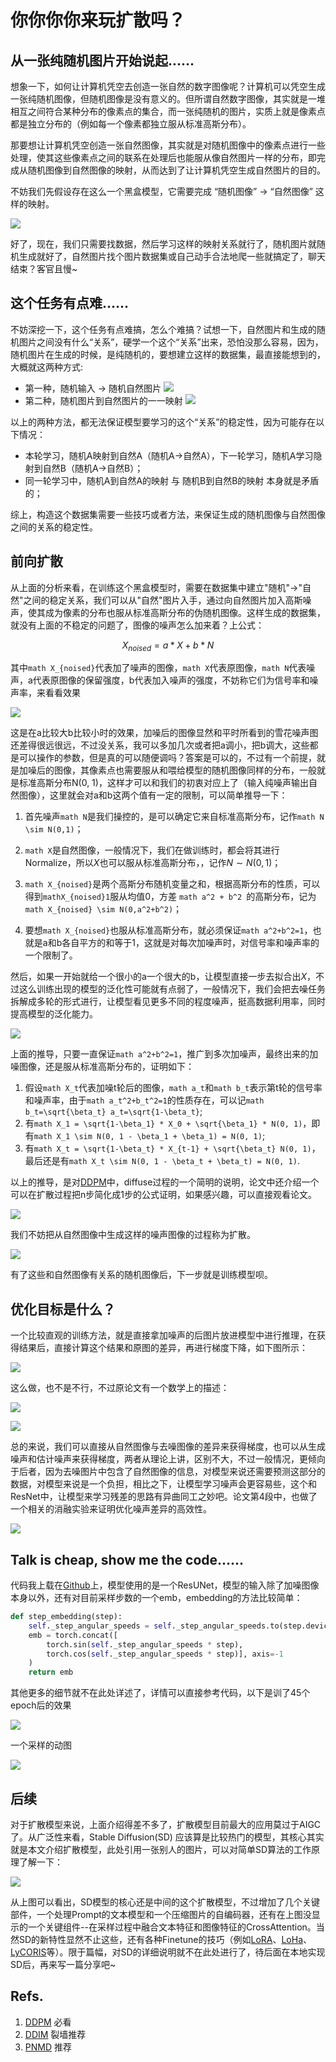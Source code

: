 # 你你你你来玩扩散吗？
## 从一张纯随机图片开始说起......

想象一下，如何让计算机凭空去创造一张自然的数字图像呢？计算机可以凭空生成一张纯随机图像，但随机图像是没有意义的。但所谓自然数字图像，其实就是一堆相互之间符合某种分布的像素点的集合，而一张纯随机的图片，实质上就是像素点都是独立分布的（例如每一个像素都独立服从标准高斯分布）。

那要想让计算机凭空创造一张自然图像，其实就是对随机图像中的像素点进行一些处理，使其这些像素点之间的联系在处理后也能服从像自然图片一样的分布，即完成从随机图像到自然图像的映射，从而达到了让计算机凭空生成自然图片的目的。

不妨我们先假设存在这么一个黑盒模型，它需要完成 “随机图像” -> “自然图像” 这样的映射。
    
![](./_static/screenshot-20230412-190324.png)

好了，现在，我们只需要找数据，然后学习这样的映射关系就行了，随机图片就随机生成就好了，自然图片找个图片数据集或自己动手合法地爬一些就搞定了，聊天结束？客官且慢~

## 这个任务有点难......

不妨深挖一下，这个任务有点难搞，怎么个难搞？试想一下，自然图片和生成的随机图片之间没有什么“关系”，硬学一个这个“关系”出来，恐怕没那么容易，因为，随机图片在生成的时候，是纯随机的，要想建立这样的数据集，最直接能想到的，大概就这两种方式:

+ 第一种，随机输入 -> 随机自然图片
![](./_static/screenshot-20230412-192409.png)
+ 第二种，随机图片到自然图片的一一映射
![](./_static/screenshot-20230412-192543.png)

以上的两种方法，都无法保证模型要学习的这个“关系”的稳定性，因为可能存在以下情况：
+ 本轮学习，随机A映射到自然A（随机A->自然A），下一轮学习，随机A学习隐射到自然B（随机A->自然B）；
+ 同一轮学习中，随机A到自然A的映射 与 随机B到自然B的映射 本身就是矛盾的；

综上，构造这个数据集需要一些技巧或者方法，来保证生成的随机图像与自然图像之间的关系的稳定性。

## 前向扩散

从上面的分析来看，在训练这个黑盒模型时，需要在数据集中建立"随机"->"自然"之间的稳定关系，我们可以从"自然"图片入手，通过向自然图片加入高斯噪声，使其成为像素的分布也服从标准高斯分布的伪随机图像。这样生成的数据集，就没有上面的不稳定的问题了，图像的噪声怎么加来着？上公式：
```math
X_{noised} = a * X + b * N
```
其中```math X_{noised}```代表加了噪声的图像，```math X```代表原图像，```math N```代表噪声，a代表原图像的保留强度，b代表加入噪声的强度，不妨称它们为信号率和噪声率，来看看效果

![](./_static/screenshot-20230412-200015.png)

这是在a比较大b比较小时的效果，加噪后的图像显然和平时所看到的雪花噪声图还差得很远很远，不过没关系，我可以多加几次或者把a调小，把b调大，这些都是可以操作的参数，但是真的可以随便调吗？答案是可以的，不过有一个前提，就是加噪后的图像，其像素点也需要服从和喂给模型的随机图像同样的分布，一般就是标准高斯分布N(0, 1)，这样才可以和我们的初衷对应上了（输入纯噪声输出自然图像），这里就会对a和b这两个值有一定的限制，可以简单推导一下：

1. 首先噪声```math N```是我们操控的，是可以确定它来自标准高斯分布，记作```math N \sim N(0,1)```；

2. ```math X```是自然图像，一般情况下，我们在做训练时，都会将其进行Normalize，所以$X$也可以服从标准高斯分布，，记作$N \sim N(0,1)$；

3. ```math X_{noised}```是两个高斯分布随机变量之和，根据高斯分布的性质，可以得到```mathX_{noised}1```服从均值0，方差
    ```math a^2 + b^2 ```的高斯分布，记为```math X_{noised} \sim N(0,a^2+b^2)```；

4. 要想```math X_{noised}```也服从标准高斯分布，就必须保证```math a^2+b^2=1```，也就是a和b各自平方的和等于1，这就是对每次加噪声时，对信号率和噪声率的一个限制了。

然后，如果一开始就给一个很小的a一个很大的b，让模型直接一步去拟合出$X$，不过这么训练出现的模型的泛化性可能就有点弱了，一般情况下，我们会把去噪任务拆解成多轮的形式进行，让模型看见更多不同的程度噪声，挺高数据利用率，同时提高模型的泛化能力。

![](./_static/screenshot-20230412-203142.png)

上面的推导，只要一直保证```math a^2+b^2=1```，推广到多次加噪声，最终出来的加噪图像，还是服从标准高斯分布的，证明如下：
1. 假设```math X_t```代表加噪t轮后的图像，```math a_t```和```math b_t```表示第t轮的信号率和噪声率，由于```math a_t^2+b_t^2=1```的性质存在，可以记```math b_t=\sqrt{\beta_t} a_t=\sqrt{1-\beta_t}```;
2. 有```math X_1 = \sqrt{1-\beta_1} * X_0 + \sqrt{\beta_1} * N(0, 1)```，即有```math X_1 \sim N(0, 1 - \beta_1 + \beta_1) = N(0, 1)```;
3. 有```math X_t = \sqrt{1-\beta_t} * X_{t-1} + \sqrt{\beta_t} N(0, 1)```，最后还是有```math X_t \sim N(0, 1 - \beta_t + \beta_t) = N(0, 1)```.

以上的推导，是对[DDPM](http://arxiv.org/abs/2006.11239)中，diffuse过程的一个简明的说明，论文中还介绍一个可以在扩散过程把n步简化成1步的公式证明，如果感兴趣，可以直接观看论文。

![](./_static/screenshot-20230412-204555.png)


我们不妨把从自然图像中生成这样的噪声图像的过程称为扩散。

![](./_static/screenshot-20230412-204042.png)

有了这些和自然图像有关系的随机图像后，下一步就是训练模型呗。

## 优化目标是什么？

一个比较直观的训练方法，就是直接拿加噪声的后图片放进模型中进行推理，在获得结果后，直接计算这个结果和原图的差异，再进行梯度下降，如下图所示：

![](./_static/screenshot-20230413-120220.png)

这么做，也不是不行，不过原论文有一个数学上的描述：

![](./_static/screenshot-20230413-150508.png)

![](./_static/screenshot-20230413-150614.png)

总的来说，我们可以直接从自然图像与去噪图像的差异来获得梯度，也可以从生成噪声和估计噪声来获得梯度，两者从理论上讲，区别不大，不过一般情况，更倾向于后者，因为去噪图片中包含了自然图像的信息，对模型来说还需要预测这部分的数据，对模型来说是一个负担，相比之下，让模型学习噪声会更容易些，这个和ResNet中，让模型来学习残差的思路有异曲同工之妙吧。论文第4段中，也做了一个相关的消融实验来证明优化噪声差异的高效性。

![](./_static/screenshot-20230413-151829.png)

## Talk is cheap, show me the code......

代码我上载在[Github](https://github.com/Qero/UnderstandDiffusionModels)上，模型使用的是一个ResUNet，模型的输入除了加噪图像本身以外，还有对目前采样步数的一个emb，embedding的方法比较简单：

```python
def step_embedding(step):
    self._step_angular_speeds = self._step_angular_speeds.to(step.device)
    emb = torch.concat([
        torch.sin(self._step_angular_speeds * step), 
        torch.cos(self._step_angular_speeds * step)], axis=-1
    )
    return emb
```

其他更多的细节就不在此处详述了，详情可以直接参考代码，以下是训了45个epoch后的效果

![](./_static/screenshot-20230413-155759.png)

一个采样的动图

![](./_static/show_results.gif)

## 后续

对于扩散模型来说，上面介绍得差不多了，扩散模型目前最大的应用莫过于AIGC了。从广泛性来看，Stable Diffusion(SD) 应该算是比较热门的模型，其核心其实就是本文介绍扩散模型，此处引用一张别人的图片，可以对简单SD算法的工作原理了解一下：

![](./_static/screenshot-20230413-161018.png)

从上图可以看出，SD模型的核心还是中间的这个扩散模型，不过增加了几个关键部件，一个处理Prompt的文本模型和一个压缩图片的自编码器，还有在上图没显示的一个关键组件--在采样过程中融合文本特征和图像特征的CrossAttention。当然SD的新特性显然不止这些，还有各种Finetune的技巧（例如[LoRA](https://github.com/cloneofsimo/lora)、[LoHa](https://openreview.net/pdf?id=d71n4ftoCBy)、[LyCORIS](https://github.com/KohakuBlueleaf/LyCORIS)等）。限于篇幅，对SD的详细说明就不在此处进行了，待后面在本地实现SD后，再来写一篇分享吧~

## Refs.
1. [DDPM](https://arxiv.org/abs/2006.11239) 必看
2. [DDIM](https://arxiv.org/abs/2010.02502) 裂墙推荐
3. [PNMD](https://link.zhihu.com/?target=https%3A//arxiv.org/abs/2112.10752) 推荐